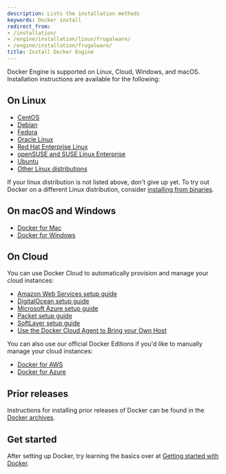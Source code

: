 ```yaml
---
description: Lists the installation methods
keywords: Docker install
redirect_from:
- /installation/
- /engine/installation/linux/frugalware/
- /engine/installation/frugalware/
title: Install Docker Engine
---
```


Docker Engine is supported on Linux, Cloud, Windows, and macOS. Installation
instructions are available for the following:

## On Linux
* [CentOS](linux/centos.md)
* [Debian](linux/debian.md)
* [Fedora](linux/fedora.md)
* [Oracle Linux](linux/oracle.md)
* [Red Hat Enterprise Linux](linux/rhel.md)
* [openSUSE and SUSE Linux Enterprise](linux/SUSE.md)
* [Ubuntu](linux/ubuntulinux.md)
* [Other Linux distributions](linux/other.md)

If your linux distribution is not listed above, don't give up yet. To try out
Docker on a different Linux distribution, consider
[installing from binaries](binaries.md).

## On macOS and Windows

* [Docker for Mac](/docker-for-mac/)
* [Docker for Windows](/docker-for-windows/)

## On Cloud

You can use Docker Cloud to automatically provision and manage your cloud
instances:

* [Amazon Web Services setup guide](link-aws.md)
* [DigitalOcean setup guide](link-do.md)
* [Microsoft Azure setup guide](link-azure.md)
* [Packet setup guide](link-packet.md)
* [SoftLayer setup guide](link-softlayer.md)
* [Use the Docker Cloud Agent to Bring your Own Host](byoh.md)

You can also use our official Docker Editions if you'd like to manually manage
your cloud instances:

* [Docker for AWS](/docker-for-aws/)
* [Docker for Azure](/docker-for-azure/)

## Prior releases

Instructions for installing prior releases of Docker can be found in the
[Docker archives](/docsarchive/).

## Get started

After setting up Docker, try learning the basics over at
[Getting started with Docker](/engine/getstarted/).
